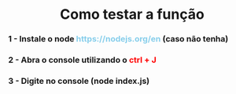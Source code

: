 <h1 align="center">Como testar a função</h1>
<h3>1 - Instale o node 
<span style="color: #87CEEB" >https://nodejs.org/en</span>
(caso não tenha)
</h3>
<h3>2 - Abra o console utilizando o 
<span style="color: red" >ctrl + J</span>
</h3>
<h3>3 - Digite no console (node index.js)</h3>
